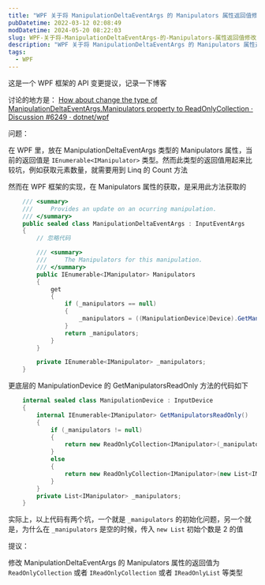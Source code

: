 ```yaml
---
title: "WPF 关于将 ManipulationDeltaEventArgs 的 Manipulators 属性返回值修改为 ReadOnlyCollection 类型的提议"
pubDatetime: 2022-03-12 02:08:49
modDatetime: 2024-05-20 08:22:03
slug: WPF-关于将-ManipulationDeltaEventArgs-的-Manipulators-属性返回值修改为-ReadOnlyCollection-类型的提议
description: "WPF 关于将 ManipulationDeltaEventArgs 的 Manipulators 属性返回值修改为 ReadOnlyCollection 类型的提议"
tags:
  - WPF
---
```





这是一个 WPF 框架的 API 变更提议，记录一下博客

<!--more-->


<!-- CreateTime:2022/3/12 10:08:49 -->

<!-- 发布 -->

讨论的地方是： [How about change the type of ManipulationDeltaEventArgs.Manipulators property to ReadOnlyCollection · Discussion #6249 · dotnet/wpf](https://github.com/dotnet/wpf/discussions/6249 )

问题：

在 WPF 里，放在 ManipulationDeltaEventArgs 类型的 Manipulators 属性，当前的返回值是 `IEnumerable<IManipulator>` 类型。然而此类型的返回值用起来比较坑，例如获取元素数量，就需要用到 Linq 的 Count 方法

然而在 WPF 框架的实现，在 Manipulators 属性的获取，是采用此方法获取的

```csharp
    /// <summary>
    ///     Provides an update on an ocurring manipulation.
    /// </summary>
    public sealed class ManipulationDeltaEventArgs : InputEventArgs
    {
    	// 忽略代码

        /// <summary>
        ///     The Manipulators for this manipulation.
        /// </summary>
        public IEnumerable<IManipulator> Manipulators
        {
            get
            {
                if (_manipulators == null)
                {
                    _manipulators = ((ManipulationDevice)Device).GetManipulatorsReadOnly();
                }
                return _manipulators;
            }
        }

        private IEnumerable<IManipulator> _manipulators;
    }
```

更底层的 ManipulationDevice 的 GetManipulatorsReadOnly 方法的代码如下

```csharp
    internal sealed class ManipulationDevice : InputDevice
    {
        internal IEnumerable<IManipulator> GetManipulatorsReadOnly()
        {
            if (_manipulators != null)
            {
                return new ReadOnlyCollection<IManipulator>(_manipulators);
            }
            else
            {
                return new ReadOnlyCollection<IManipulator>(new List<IManipulator>(2));
            }
        }
        private List<IManipulator> _manipulators;
    }
```

实际上，以上代码有两个坑，一个就是 `_manipulators` 的初始化问题，另一个就是，为什么在 `_manipulators` 是空的时候，传入 `new List` 初始个数是 2 的值

提议：

修改 ManipulationDeltaEventArgs 的 Manipulators 属性的返回值为 `ReadOnlyCollection` 或者 `IReadOnlyCollection` 或者 `IReadOnlyList` 等类型

